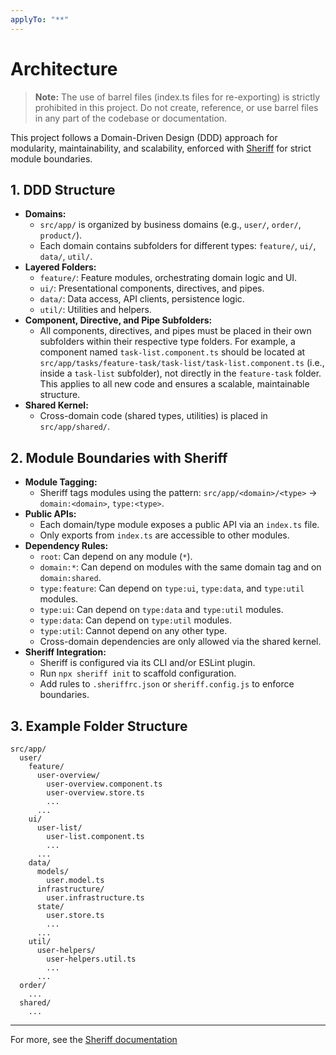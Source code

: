 ```yaml
---
applyTo: "**"
---
```


# Architecture

> **Note:** The use of barrel files (index.ts files for re-exporting) is strictly prohibited in this project. Do not create, reference, or use barrel files in any part of the codebase or documentation.

This project follows a Domain-Driven Design (DDD) approach for modularity, maintainability, and scalability, enforced with [Sheriff](https://github.com/softarc-consulting/sheriff) for strict module boundaries.

## 1. DDD Structure

- **Domains:**
  - `src/app/` is organized by business domains (e.g., `user/`, `order/`, `product/`).
  - Each domain contains subfolders for different types: `feature/`, `ui/`, `data/`, `util/`.
- **Layered Folders:**
  - `feature/`: Feature modules, orchestrating domain logic and UI.
  - `ui/`: Presentational components, directives, and pipes.
  - `data/`: Data access, API clients, persistence logic.
  - `util/`: Utilities and helpers.
- **Component, Directive, and Pipe Subfolders:**
  - All components, directives, and pipes must be placed in their own subfolders within their respective type folders. For example, a component named `task-list.component.ts` should be located at `src/app/tasks/feature-task/task-list/task-list.component.ts` (i.e., inside a `task-list` subfolder), not directly in the `feature-task` folder. This applies to all new code and ensures a scalable, maintainable structure.
- **Shared Kernel:**
  - Cross-domain code (shared types, utilities) is placed in `src/app/shared/`.

## 2. Module Boundaries with Sheriff

- **Module Tagging:**
  - Sheriff tags modules using the pattern: `src/app/<domain>/<type>` → `domain:<domain>`, `type:<type>`.
- **Public APIs:**
  - Each domain/type module exposes a public API via an `index.ts` file.
  - Only exports from `index.ts` are accessible to other modules.
- **Dependency Rules:**
  - `root`: Can depend on any module (`*`).
  - `domain:*`: Can depend on modules with the same domain tag and on `domain:shared`.
  - `type:feature`: Can depend on `type:ui`, `type:data`, and `type:util` modules.
  - `type:ui`: Can depend on `type:data` and `type:util` modules.
  - `type:data`: Can depend on `type:util` modules.
  - `type:util`: Cannot depend on any other type.
  - Cross-domain dependencies are only allowed via the shared kernel.
- **Sheriff Integration:**
  - Sheriff is configured via its CLI and/or ESLint plugin.
  - Run `npx sheriff init` to scaffold configuration.
  - Add rules to `.sheriffrc.json` or `sheriff.config.js` to enforce boundaries.

## 3. Example Folder Structure

```text
src/app/
  user/
    feature/
      user-overview/
        user-overview.component.ts
        user-overview.store.ts
        ...
      ...
    ui/
      user-list/
        user-list.component.ts
        ...
      ...
    data/
      models/
        user.model.ts
      infrastructure/
        user.infrastructure.ts
      state/
        user.store.ts
        ...
      ...
    util/
      user-helpers/
        user-helpers.util.ts
        ...
      ...
  order/
    ...
  shared/
    ...
```

---

For more, see the [Sheriff documentation](https://sheriff.softarc.io/)

